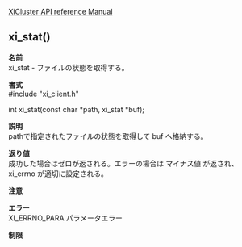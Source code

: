 [XiCluster API reference Manual](API.md)  

## xi_stat()
  
**名前**  
  xi_stat - ファイルの状態を取得する。  
  
**書式**  
  #include "xi_client.h"  
  
  int xi_stat(const char *path, xi_stat *buf);
   
**説明**  
  pathで指定されたファイルの状態を取得して buf へ格納する。  
  
**返り値**  
  成功した場合はゼロが返される。エラーの場合は マイナス値 が返され、 xi_errno が適切に設定される。  
  
**注意**  
  
**エラー**  
  XI_ERRNO_PARA   パラメータエラー  
  
**制限**  
  

